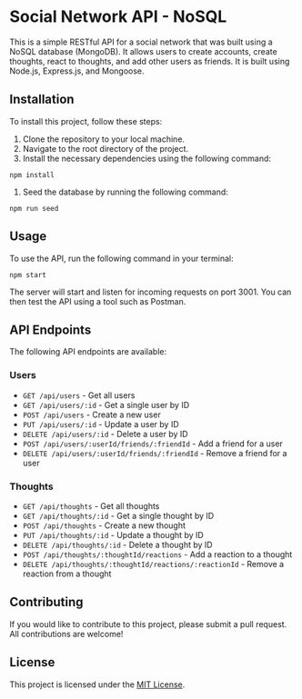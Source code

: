 Social Network API - NoSQL
==========================

This is a simple RESTful API for a social network that was built using a NoSQL database (MongoDB). It allows users to create accounts, create thoughts, react to thoughts, and add other users as friends. It is built using Node.js, Express.js, and Mongoose.

Installation
------------

To install this project, follow these steps:

1.  Clone the repository to your local machine.
2.  Navigate to the root directory of the project.
3.  Install the necessary dependencies using the following command:



`npm install`

1.  Seed the database by running the following command:



`npm run seed`

Usage
-----

To use the API, run the following command in your terminal:



`npm start`

The server will start and listen for incoming requests on port 3001. You can then test the API using a tool such as Postman.

API Endpoints
-------------

The following API endpoints are available:

### Users

-   `GET /api/users` - Get all users
-   `GET /api/users/:id` - Get a single user by ID
-   `POST /api/users` - Create a new user
-   `PUT /api/users/:id` - Update a user by ID
-   `DELETE /api/users/:id` - Delete a user by ID
-   `POST /api/users/:userId/friends/:friendId` - Add a friend for a user
-   `DELETE /api/users/:userId/friends/:friendId` - Remove a friend for a user

### Thoughts

-   `GET /api/thoughts` - Get all thoughts
-   `GET /api/thoughts/:id` - Get a single thought by ID
-   `POST /api/thoughts` - Create a new thought
-   `PUT /api/thoughts/:id` - Update a thought by ID
-   `DELETE /api/thoughts/:id` - Delete a thought by ID
-   `POST /api/thoughts/:thoughtId/reactions` - Add a reaction to a thought
-   `DELETE /api/thoughts/:thoughtId/reactions/:reactionId` - Remove a reaction from a thought

Contributing
------------

If you would like to contribute to this project, please submit a pull request. All contributions are welcome!

License
-------

This project is licensed under the [MIT License](https://opensource.org/licenses/MIT).
